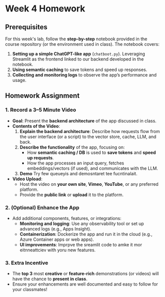 # Week 4 Homework

## Prerequisites

For this week's lab, follow the **step-by-step** notebook provided in the course repository (or the environment used in class). The notebook covers:
1. **Setting up a simple ChatGPT-like app** (`chatboot.py`). Leveraging Streamlit as the frontend linked to our backend developed in the notebook.
2. **Using semantic caching** to save tokens and speed up responses.
3. **Collecting and monitoring logs** to observe the app’s performance and usage.

## Homework Assignment

### 1. Record a 3–5 Minute Video

- **Goal**: Present the **backend architecture** of the app discussed in class.
- **Contents of the Video**:
  1. **Explain the backend architecture**: Describe how requests flow from the user interface (or a script) to the vector store, cache, LLM, and back.
  2. **Describe the functionality** of the app, focusing on:
     - How **semantic caching / DB** is used to **save tokens** and **speed up requests**.
     - How the app processes an input query, fetches embeddings/vectors (if used), and communicates with the LLM.
  3. **Demo** Try few queueyis and demosntaret tee fucntinalait. 
- **Video Upload**:
  - Host the video on **your own site**, **Vimeo**, **YouTube**, or any preferred platform.
  - Provide the **public link** or **upload** it to the platform.

### 2. (Optional) Enhance the App

- Add additional components, features, or integrations:
  - **Monitoring and logging**: Use any observability tool or set up advanced logs (e.g., Apps Insight).
  - **Containerization**: Dockerize the app and run it in the cloud (e.g., Azure Container apps or web apps).
  - **UI improvements**: Imprpve the sreamlit code to amke it mor eitnneattciev with yoru new features.

### 3. Extra Incentive

- The **top 3** most **creative** or **feature-rich** demonstrations (or videos) will have the chance to **present in class**.
- Ensure your enhancements are well documented and easy to follow for your classmates!